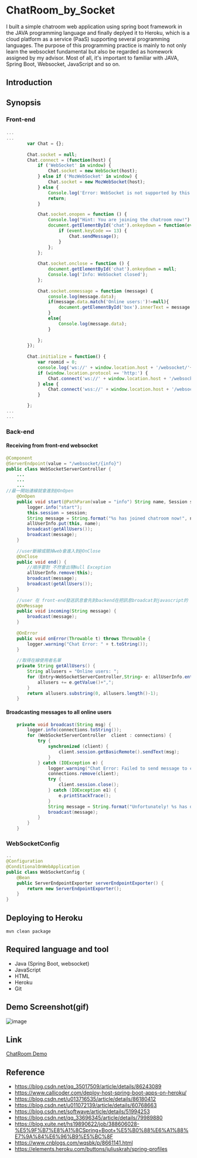 # ChatRoom_by_Socket
I built a simple chatroom web application using spring boot framework in the JAVA programming language and finally deplyed it to Heroku, which is a cloud platform as a service (PaaS) supporting several programming languages. The purpose of this programming practice is mainly to not only learn the websocket fundamental but also be regarded as homework assigned by my advisor. Most of all, it's important to familiar with JAVA, Spring Boot, Websocket, JavaScript and so on.



## Introduction

## Synopsis
### Front-end
#### 
``` Javascript
...
...
        var Chat = {};
   	 
        Chat.socket = null;
        Chat.connect = (function(host) {
            if ('WebSocket' in window) {
                Chat.socket = new WebSocket(host);
            } else if ('MozWebSocket' in window) {
                Chat.socket = new MozWebSocket(host);
            } else {
                Console.log('Error: WebSocket is not supported by this browser.');
                return;
            }

            Chat.socket.onopen = function () {
                Console.log("Hint: You are joining the chatroom now!")
                document.getElementById('chat').onkeydown = function(event) {
                    if (event.keyCode == 13) {
                        Chat.sendMessage();
                    }
                };
            };
 
            Chat.socket.onclose = function () {
                document.getElementById('chat').onkeydown = null;
                Console.log('Info: WebSocket closed');
            };
 
            Chat.socket.onmessage = function (message) {
            	console.log(message.data);
            	if(message.data.match('Online users:')!=null){
            		document.getElementById('box').innerText = message.data;
            	}
            	else{
            		Console.log(message.data);
            	}
                
            };
        });
 
        Chat.initialize = function() {
        	var roomid = 0;
        	console.log('ws://' + window.location.host + '/websocket/'+name);
            if (window.location.protocol == 'http:') {
                Chat.connect('ws://' + window.location.host + '/websocket/'+name);
            } else {
                Chat.connect('wss://' + window.location.host + '/websocket/'+name);
            }

        };
...
...
``` 

### Back-end
#### Receiving from front-end websocket
``` Java
@Component
@ServerEndpoint(value = "/websocket/{info}")
public class WebSocketServerController {
    ...
    ...
    ...
//最一開始連線就會進到@OnOpen
    @OnOpen
    public void start(@PathParam(value = "info") String name, Session session) {
    	logger.info("start");
        this.session = session;
        String message = String.format("%s has joined chatroom now!", name);
        allUserInfo.put(this, name);
        broadcast(getAllUsers());
        broadcast(message);
    }
    
    //user斷線或關掉web會進入到@OnClose
    @OnClose
    public void end() {
    	//順序要對 不然會出現Null Exception
    	allUserInfo.remove(this);
    	broadcast(message);
        broadcast(getAllUsers());        
    }
    
    //user 在 front-end發送訊息會先到backend在把訊息broadcat到javascript的  Chat.sendMessage
    @OnMessage
    public void incoming(String message) {
    	broadcast(message);
    }
 
    @OnError
    public void onError(Throwable t) throws Throwable {
        logger.warning("Chat Error: " + t.toString());
    }
    
    //取得在線使用者名單
    private String getAllUsers() {
    	String allusers = "Online users: ";
        for (Entry<WebSocketServerController,String> e: allUserInfo.entrySet()){
        	allusers += e.getValue()+",";
        }
        return allusers.substring(0, allusers.length()-1);
    }
``` 
####   Broadcasting messages to all online users
``` Java
    private void broadcast(String msg) {
    	logger.info(connections.toString());
        for (WebSocketServerController  client : connections) {
            try {
                synchronized (client) {
                    client.session.getBasicRemote().sendText(msg);
                }
            } catch (IOException e) {
            	logger.warning("Chat Error: Failed to send message to client");
                connections.remove(client);
                try {
                    client.session.close();
                } catch (IOException e1) {
                    e.printStackTrace();
                }
                String message = String.format("Unfortunately! %s has disconnected!", name);
                broadcast(message);
            }
        }
    }
``` 
### WebSocketConfig
``` Java
..
@Configuration
@ConditionalOnWebApplication
public class WebSocketConfig {
	@Bean
    public ServerEndpointExporter serverEndpointExporter() {
        return new ServerEndpointExporter();
    }
}
``` 

## Deploying to Heroku
``` 
mvn clean package
``` 
## Required language and tool
* Java (Spring Boot, websocket)
* JavaScript
* HTML
* Heroku
* Git

## Demo Screenshot(gif)
![image](https://i.imgur.com/4BdjD1V.gif)

## Link
[ChatRoom Demo](https://webforchatroom.herokuapp.com/)

## Reference
* https://blog.csdn.net/qq_35017509/article/details/86243089 
* https://www.callicoder.com/deploy-host-spring-boot-apps-on-heroku/
* https://blog.csdn.net/u013716535/article/details/86180412 
* https://blog.csdn.net/u011072139/article/details/60768663
* https://blog.csdn.net/softwave/article/details/51994253
* https://blog.csdn.net/qq_33696345/article/details/79989880
* https://blog.xuite.net/hs19890622/job/388606028-%E5%9F%B7%E8%A1%8CSpring+Boot+%E5%B0%88%E6%A1%88%E7%9A%84%E6%96%B9%E5%BC%8F 
* https://www.cnblogs.com/wqsbk/p/8661141.html
* https://elements.heroku.com/buttons/juliuskrah/spring-profiles
